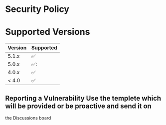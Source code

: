 # Security Policy
# Supported Versions

| Version | Supported          |
| ------- | ------------------ |
| 5.1.x   | :white_check_mark: |
| 5.0.x   | ✅:                |
| 4.0.x   | :white_check_mark: |
| < 4.0   | :white_check_mark:                |
## Reporting a Vulnerability Use the templete which will be provided or be proactive and send it on 
the Discussions board 
